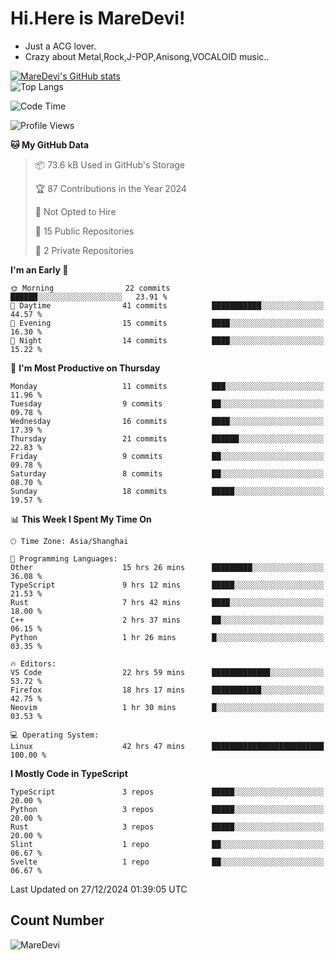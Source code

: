 # Hi.Here is MareDevi!

- Just a ACG lover.
- Crazy about Metal,Rock,J-POP,Anisong,VOCALOID music..

[![MareDevi's GitHub stats](https://github-readme-stats.vercel.app/api?username=MareDevi&show_icons=true&theme=algolia)](https://github.com/anuraghazra/github-readme-stats)  
![Top Langs](https://github-readme-stats.vercel.app/api/top-langs/?username=MareDevi&layout=compact&theme=algolia)

<!--START_SECTION:waka-->
![Code Time](http://img.shields.io/badge/Code%20Time-56%20hrs%2058%20mins-blue)

![Profile Views](http://img.shields.io/badge/Profile%20Views-68-blue)

**🐱 My GitHub Data** 

> 📦 73.6 kB Used in GitHub's Storage 
 > 
> 🏆 87 Contributions in the Year 2024
 > 
> 🚫 Not Opted to Hire
 > 
> 📜 15 Public Repositories 
 > 
> 🔑 2 Private Repositories 
 > 
**I'm an Early 🐤** 

```text
🌞 Morning                22 commits          ██████░░░░░░░░░░░░░░░░░░░   23.91 % 
🌆 Daytime                41 commits          ███████████░░░░░░░░░░░░░░   44.57 % 
🌃 Evening                15 commits          ████░░░░░░░░░░░░░░░░░░░░░   16.30 % 
🌙 Night                  14 commits          ████░░░░░░░░░░░░░░░░░░░░░   15.22 % 
```
📅 **I'm Most Productive on Thursday** 

```text
Monday                   11 commits          ███░░░░░░░░░░░░░░░░░░░░░░   11.96 % 
Tuesday                  9 commits           ██░░░░░░░░░░░░░░░░░░░░░░░   09.78 % 
Wednesday                16 commits          ████░░░░░░░░░░░░░░░░░░░░░   17.39 % 
Thursday                 21 commits          ██████░░░░░░░░░░░░░░░░░░░   22.83 % 
Friday                   9 commits           ██░░░░░░░░░░░░░░░░░░░░░░░   09.78 % 
Saturday                 8 commits           ██░░░░░░░░░░░░░░░░░░░░░░░   08.70 % 
Sunday                   18 commits          █████░░░░░░░░░░░░░░░░░░░░   19.57 % 
```


📊 **This Week I Spent My Time On** 

```text
🕑︎ Time Zone: Asia/Shanghai

💬 Programming Languages: 
Other                    15 hrs 26 mins      █████████░░░░░░░░░░░░░░░░   36.08 % 
TypeScript               9 hrs 12 mins       █████░░░░░░░░░░░░░░░░░░░░   21.53 % 
Rust                     7 hrs 42 mins       ████░░░░░░░░░░░░░░░░░░░░░   18.00 % 
C++                      2 hrs 37 mins       ██░░░░░░░░░░░░░░░░░░░░░░░   06.15 % 
Python                   1 hr 26 mins        █░░░░░░░░░░░░░░░░░░░░░░░░   03.35 % 

🔥 Editors: 
VS Code                  22 hrs 59 mins      █████████████░░░░░░░░░░░░   53.72 % 
Firefox                  18 hrs 17 mins      ███████████░░░░░░░░░░░░░░   42.75 % 
Neovim                   1 hr 30 mins        █░░░░░░░░░░░░░░░░░░░░░░░░   03.53 % 

💻 Operating System: 
Linux                    42 hrs 47 mins      █████████████████████████   100.00 % 
```

**I Mostly Code in TypeScript** 

```text
TypeScript               3 repos             █████░░░░░░░░░░░░░░░░░░░░   20.00 % 
Python                   3 repos             █████░░░░░░░░░░░░░░░░░░░░   20.00 % 
Rust                     3 repos             █████░░░░░░░░░░░░░░░░░░░░   20.00 % 
Slint                    1 repo              ██░░░░░░░░░░░░░░░░░░░░░░░   06.67 % 
Svelte                   1 repo              ██░░░░░░░░░░░░░░░░░░░░░░░   06.67 % 
```




 Last Updated on 27/12/2024 01:39:05 UTC
<!--END_SECTION:waka-->

## Count Number
![MareDevi](https://count.getloli.com/get/@maredevi?theme=moebooru-h)  

<!---
MareDevi/MareDevi is a ✨ special ✨ repository because its `README.md` (this file) appears on your GitHub profile.
You can click the Preview link to take a look at your changes.
--->
